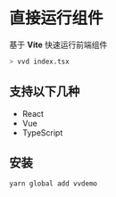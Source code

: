 # 直接运行组件

基于 **Vite** 快速运行前端组件

```bash
> vvd index.tsx
```

## 支持以下几种

- React
- Vue
- TypeScript

## 安装

```bash
yarn global add vvdemo
```